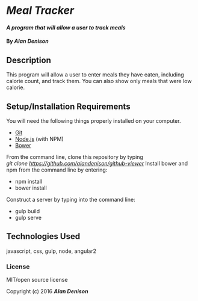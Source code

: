 # _Meal Tracker_


#### _A program that will allow a user to track meals_

#### By _**Alan Denison**_

## Description
This program will allow a user to enter meals they have eaten, including calorie count, and track them. You can also show only meals that were low calorie.
## Setup/Installation Requirements
You will need the following things properly installed on your computer.

* [Git](http://git-scm.com/)
* [Node.js](http://nodejs.org/) (with NPM)
* [Bower](http://bower.io/)

From the command line, clone this repository by typing  
*git clone https://github.com/alandenison/github-viewer*
Install bower and npm from the command line by entering:  
* npm install
* bower install

Construct a server by typing into the command line:
* gulp build
* gulp serve

## Technologies Used

javascript, css, gulp, node, angular2
### License
MIT/open source license


Copyright (c) 2016 **_Alan Denison_**
